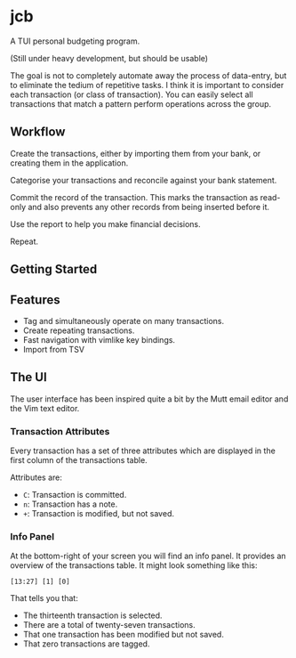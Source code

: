 # jcb

A TUI personal budgeting program.

(Still under heavy development, but should be usable)

The goal is not to completely automate away the process of data-entry, but to eliminate the tedium of repetitive tasks. I think it is important to consider each transaction (or class of transaction). You can easily select all transactions that match a pattern perform operations across the group.


## Workflow

Create the transactions, either by importing them from your bank, or creating them in the application.

Categorise your transactions and reconcile against your bank statement.

Commit the record of the transaction. This marks the transaction as read-only and also prevents any other records from being inserted before it.

Use the report to help you make financial decisions.

Repeat.


## Getting Started




## Features

- Tag and simultaneously operate on many transactions.
- Create repeating transactions.
- Fast navigation with vimlike key bindings.
- Import from TSV


## The UI

The user interface has been inspired quite a bit by the Mutt email editor and the Vim text editor.


### Transaction Attributes

Every transaction has a set of three attributes which are displayed in the first column of the transactions table.

Attributes are:

- `C`: Transaction is committed.
- `n`: Transaction has a note.
- `+`: Transaction is modified, but not saved.


### Info Panel

At the bottom-right of your screen you will find an info panel. It provides an overview of the transactions table. It might look something like this:

```
[13:27] [1] [0]
```

That tells you that:
- The thirteenth transaction is selected.
- There are a total of twenty-seven transactions.
- That one transaction has been modified but not saved.
- That zero transactions are tagged.
